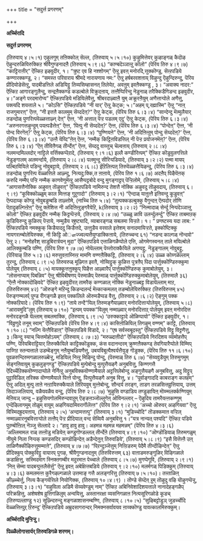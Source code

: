 +++
title = "सदुर्त्त प्रगरणम्"

+++


**अर्च्चिरादि**

**सदुर्त्त प्रगरणम्**

(तिरुवाय् ४।५।१) एऴुलगुम् तऩिक्कोल् सॆल्ल, (तिरुवाय् ५।५।१०)
कुऴुमित्तेवर् कुऴाङ्गळ् कैदॊऴ ऎऴुन्दरुळियिरुक्किऱ श्रीवैगुण्डनादऩै (तिरुवाय् ५।९।६) “काण्बदॆञ्ञाऩ्ऱु कॊलो” (पॆरिय तिरु ४।९।७) “काट्टिराऩीर्” ऎऩ्किऱ इऴवुदीर, १। “त्रुष्ट एव हि नश्शोगम्” ऎऩ्ऱु इवऩ् मनोरदि,त्तुक्कॊण्डु, सॆऩ्ऱपडिये कण्णारक्कण्डु, २। “समस्त परिवाराय श्रीमदे नारायणाय नम:” ऎऩ्ऱु हर्षबरवशऩाय् विऴुन्दु ऎऴुन्दिरुन्दु, पॆरिय प्रीदियोडेसॆऩ्ऱु, पादबीडत्तिले अडियिट्टु तिव्यसिम्हासनत् तिलेयेऱ, अवऩुम् इवऩैक्कण्डु , ३। “अवाक्य नादर:” ऎऩ्किऱ आगारङ्गुलैन्दु, सन्द्रऩैक्कण्ड कडल्बोले विक्रुदऩाय्, तऩ्ऩैप्पिरिन्दु नॆडुनाळ् तरैक्किडैगिडन्द इऴवुदीर, ४।”अङ्गे परदमारोप्य” ऎऩ्किऱपडिये मडियिलेवैत्तु, श्रीबरदाऴ्वाऩै युम् अक्रूरऩैयुम् अणैत्ताऱ्पोले अणैत्तु, पक्त्यदि शयत्ताले ५। “कोऽसि” ऎऩ्किऱपडिये “नी यार्’ ऎऩ्ऱु केट्क; ५।”अहम् प्,रह्मास्मि” ऎऩ्ऱु “नाऩ् राजगुमारऩ्” ऎऩ्ऩ, ”नी इत्तऩै कालमुम् सॆय्ददॆऩ्?” ऎऩ्ऱु केट्क, (पॆरिय तिरु ६।३।४) “सान्देन्दु मॆऩ्मुलैयार् तडन्दोळ् पुणरिऩ्पवॆळ्ळत्ताऴ्न् देऩ्” ऎऩ्ऩ, ‘नी अत्ताल् पॆऱ्ऱ पडलम् एदु’ ऎऩ्ऱु केट्क, (पॆरिय तिरु ६।३।४) “अरुनरगत्तऴुन्दुम् पयऩ्पडैत्तेऩ्” ऎऩ्ऩ, ‘पिऩ्पु नी सॆय्ददॆऩ्?’ ऎऩ्ऩ, (पॆरिय तिरु ६।३।४) “पोन्देऩ्” ऎऩ्ऩ, ‘नी पोन्द विरगॆऩ्?’ ऎऩ्ऱु केट्क, (पॆरिय तिरु ६।३।४) “पुण्णियऩे” ऎऩ्ऩ, ‘नी अदिऩिऩ्ऱुम् पोन्दु सॆय्ददॆऩ्?’ ऎऩ्ऩ, (पॆरिय तिरु ६।३।४) “उऩ्ऩै यॆय्दि”ऩेऩ् ऎऩ्ऩ, ‘नम्मैक् किट्टिऩविडत्तिल् नी पॆऱ्ऱ प्रयोजनमॆऩ्?’ ऎऩ्ऩ, (पॆरिय तिरु ६।३।४) “ऎऩ् तीविऩैगळ् तीर्न्देऩ्” ऎऩ्ऩ, सॆय्ददु वाय्त्तुच् चॆल्वऩाय् (तिरुवाय् २।८।४) नलमन्दमिल्लदोर् नाट्टिले वर्त्तिक्कप्पॆऱादे, (तिरुवाय् ९।१।६) इल्लै कण्डीरिऩ्पम्” ऎऩ्किऱ कॊडुवुलगत्तिले नॆडुङ्गालम् अलमर्न्दाये, (तिरुवाय् २।८।४) पलमुन्दु सीरिऱ्पडियादे, (तिरुवाय् ३।२।२) पऩ्मा मायप् पल्बिऱवियिले पडिन्दु नोवुबट्टाये, (तिरुवाय् २।६।८) ईऱिलिऩ्पत् तिरुवॆळ्ळत्तैयिऴन्दु, (पॆरिय तिरु ६।३।४) तडन्दोळ् पुणरिऩ्प वॆळ्ळत्तिले आऴ्न्दु, नित्यदु:क्कि,त ऩाऩाये, (पॆरिय तिरु १।६।७) अदऩैप् पिऴैयॆऩक् करुदि नम्मैप् पऱ्ऱि नम्मैक् काणवेणुमॆऩ्ऱु आसैप्पट्टबोदे वन्दु मुगङ्गाट्टप् पॆऱ्ऱिलोमे, (तिरुवाय् ५।८।४) “आगासत्तैनोक्कि अऴुवऩ् तॊऴुवऩ्” ऎऩ्किऱपडिये नामिरुन्द तेशत्तै नोक्कि अऴुवदु तॊऴुवदाय्, (तिरुवाय् ६।९।९) “कूविक्कॊळ्ळुम् काल मिऩ्ऩङ् गुऱुगादो” (तिरुवाय् ३।२।१) “ऎन्दाळ् याऩुऩ्ऩै इऩिवन्दु कूडुवऩ्” ऎऩ्पदाय्क् कॊण्डु नोवुबडुम्बडि ताऴ्त्तोमे, (नाच्चि तिरु ५।४) “तुऩ्पक्कडल्बुक्कु वैगुन्दऩ् ऎऩ्पदोर् तोणि पॆऱादुऴल्गिऩ्ऱेऩ्” ऎऩ्ऱु क्लेशित्त नी अदिऩिऩ्ऱुङ्गरैयेऱि, k(तिरुवाय् ३।२।२) “निऩ्मादाळ् सेर्न्दु निऱ्पदॆञ्ञाऩ्ऱु कॊलो” ऎऩ्किऱ इऴवुदीर नम्मैक् किट्टप्पॆऱ्ऱये, (तिरुवाय् २।४।७) “उळ्ळु ळावि उलर्न्दुलर्न्दु” ऎऩ्किऱ ताबमाऱक् कूडियिरुन्दु कुळिरप् पॆऱ्ऱाये, नम्मुडैय स्रुष्ट्यादि, व्याबारङ्गळ् सबलमा यिऱ्ऱते। १। ” प्रणष्टस्य यदा लाब: ” ऎऩ्किऱपडिये नमक्कुक् किडैयाददु किडैत्तदे, उऩ्ऩुडैय वरवाले इत्तेशम् सनादमायिऱ्ऱते, इक्कोष्टिक्कु नायगरत्म्बोलेयिरुक्क, नी किट्टि ओௗज्ज्वल्यत्तैयुण्डाक्किऩाये, (तिरुच्चन्द ६१) “नडन्द काल्गळ् नॊन्दवो” ऎऩ्ऱु २। “मनोहरैश् साडुबिरार्त्रयन् मुदा” ऎऩ्किऱपडिये एत्ताळिगळैप्पोले एत्ति, ओगमेगस्वनत् ताले मयिल्बोले आलिक्कुम्बडि पण्णि, (पॆरिय तिरु ९।७।७) नोयॆल्लाम् पॆय्त्तोराक्कैयिले अगप्पट्टु, नॆडुङ्गालम् नोवुबट्टु, (पॆरियाऴ् तिरु ५।३।६) मरुत्तुवऩाय्निऩ्ऱ मामणि वण्णऩैक्किट्टि, (तिरुवाय् २।६।४) उळ्ळ कोय्गळॆल्लाम् तुरन्दु, (तिरुवाय् ८।९।५) तिरुवरुळ् मूऴ्गिऩ इवऩै, नोय्विट्टुक् कुळित्त पुत्रऩैप् पिदा पार्त्तुक्कॊण्डिरुक्कुमा पोलेयुम् (तिरुवाय् ८।५) मायक्कूत्तऩुक्कुप् पिऴैत्त आऴ्वारैप् पार्त्तुक्कॊण्डिरुक् कुमाबोलेयुम्, ३। “लोसनाप्याम् पिबन्निव” ऎऩ्ऱु श्रीविबीषणप् पॆरुमाळैप् पॆरुमाळ् पार्त्तुक्कॊण्डिरुक्कुमाबोलेयुम्, (तिरुमालै ३६) “ऎऩ्ऩै नोक्कादॊऴिवदे” ऎऩ्किऱ इऴवुदीरत् तामरैक् कण्गळाल् नोक्कि नॆडुनाळ्बट्ट विडायॆल्लाम् माऱ, (तिरुविरुत्तम् ४२) “ऒरुङ्गे मऱिन्दु किडन्दलर्न्द मॆऩ्काऱ्कमलत् तडम्बोलेयिरुक्किऱ (तिरुविरुत्तम् ४५) पॆरुङ्गण्मलर्प् पुण्ड रीगङ्गळै इवऩ् पक्कलिले ऒरुमडैप्पड वैत्तु, (तिरुवाय् २।६।२) ऎङ्गुम् पक्क नोक्कऱियादे। (पॆरिय तिरु १।९) “ताये तन्दै”यिल् तिरुमङ्गैयाऴ्वार् मनोरदित्ताऱ्पोलेयुम्, (तिरुवाय् ५।८) “आरावमुदि”लुम् (तिरुवाय् ७।१०) “इऩ्पम् पयक्क”विलुम् नम्माऴ्वार् मनोरदित्ताऱ् पोलेयुम् इवऩ् मनोरदित्त मनोरदङ्गळै यॆल्लाम् सबलमाक्कि, (तिरुवाय् ६।९।५) ‘उरुक्काट्टादे ऒळिप्पायो” ऎऩ्किऱ इऴवुदीर, १। “विव्रुणुदे तनूम् स्वाम्” ऎऩ्किऱपडिये (पॆरिय तिरु ४।९।४) कासिऩॊळियिल् तिगऴुम् वण्णम्” काट्टि, (तिरुवाय् १।१०।८) “नल्गि यॆऩ्ऩैविडाऩ्” ऎऩ्किऱपडिये विडादे, २। “एष सर्वस्वबूदस्तु” ऎऩ्किऱपडिये विट्टु विट्टणैत्तु, ३।किन्दु स्याच् चित्तमोहोऽयम्” (तिरुवाय् ८।७।३) ”मरुळ्दाऩीदो” ऎऩ्किऱपडिये निरदिशय व्यामोहत्तैप् पण्णि, पॆरियबिराट्टियार् तिरुक्कैयिले काट्टिक्कॊडुक्क, कंस वदानन्दरम् क्रुष्णऩैक्कण्ड् तेवगियारैप्पोले विम्मिप् पाय्गिऱ स्तन्यत्ताले उडम्बॆङ्गुम् नऩैयुम्बडियणैत्तु, उबयविबूत्यैश्वर्यत्तैयुङ् गॊडुक्क, (पॆरिय तिरु ११।६।१०) पूवळरुन्दिरुमगळालरुळ्बॆऱ्ऱु, मडियिल् निऩ्ऱु मिऴिन्दु पोन्दु, (पॆरुमाळ् तिरु ६।७) ”सॆय्यवुडैयुम् तिरुमुगमुम् सॆङ्गऩिवायुम् कुऴलुङ्गण्डु” ऎऩ्किऱपडिये मुऩ्पेबोन्दु मुऩ्पुत्तैयऴगै अनुबवित्तु, किण्णगत्तै ऎदिर्च्चॆऱिक्कवॊण्णादाप्पोले नेर्निऩ्ऱु अनुबविक्कवॊण्णामैयाले अट्टत्तिलेबोन्दु अङ्गुत्तैयऴगै अनुबवित्तु, अदु विट्टुप् पूट्टाविडिल् तरिक्क वॊण्णामैयाले पिऩ्ऩे पोन्दु, पिऩ्पुत्तैयऴगै अनुब वित्तु, ४। ”पूर्वाङ्गाददि काबराङ्ग कलहम्” ऎऩ्ऱु अदिल् मुऩ्पु ताऩे नऩ्ऱायिरुक्कैयाले तिरियवुम् मुऩ्ऩेबोन्दु, सौन्दर्य तरङ्ग, ताडग तरळसित्तव्रुत्तियाय्, उत्तम् सिदाञ्जलियाय्, वळैयवळैय वन्दु, (पॆरिय तिरु २।८।७) ‘मुऴुसि वण्डाडिय तण्डुऴायिऩ् मॊय्म्मलर्क्कण्णियुम् मेऩियञ् जान्दु – इऴुसियगोलमिरुन्दवाऱुम् ऎङ्ङऩञ्जॊल्लुगेऩ् ओविनल्लार् – ऎऴुदिय तामरैयऩ्ऩकण्णुम् एन्दॆऴिलागमुम् तोळुम् वायुम् अऴगियदामिवरार्गॊलॆऩ्ऩ” (पॆरिय तिरु ९।२।१) ‘अच्चो ऒरुवर् अऴगियवा” ऎऩ्ऱु विस्मिदह्रुदयऩाय्, (तिरुवाय् २।५) ‘अन्दामत्तऩ्पु” (तिरुवाय् ३।१) “मुडिच्चोदि” तॊडक्कमाऩ वऱ्ऱिल् नम्माऴ्वारनुबवित्ताऱ्पोले तऩ्ऩैप् पॆऱ्ऱ प्रीदियाल् वन्द सॆव्वियै अनुबवित्तु १।”यत्र नान्यत् पश्यदि” ऎऩ्किऱ पडिये पुऱम्बॊऩ्ऱिल् नॆञ्जु सॆल्लादे २। “हावु हावु हावु। अहमन्न महमन्न महमन्नम्” (पॆरिय तिरु ४।३।६) ‘अल्लिमामल राळ् तऩ्ऩॊडु मडियेऩ् कण्डुगॊण्डल्लल् तीर्न्देऩे (तिरुवाय् ४।९।१०) “ऒण्डॊडियाळ् तिरुमगळुम् नीयुमे निला निऱ्पक् कण्डसदिर् कण्डॊऴिन्देऩ् अडैन्देऩुऩ् तिरुवडिये’, (तिरुवाय् ५।८।९) “इसै वित्तॆऩ्ऩै उऩ् ताळिणैक्कीऴिरुत्तुमम्माऩे”, (तिरुवाय् ४।७।७) “पिऱन्दुञ्जॆत्तुम् निऩ्ऱिडरुम् पेदैमै तीर्न्दॊऴिन्देऩ्” ऎऩ्ऱु प्रीदिक्कुप् पोक्कुविट्टु वायारप् पुगऴ, श्रीवैगुण्डनादऩुम् (तिरुविरुत्तम् ६३) वाऩाडमरुङ्गुळिर् विऴिगळाले कडाक्षित्तु, सस्मिदमाग स्निक्तगम्बीर मदुरमाऩ पेच्चाले (तिरुवाय् ८।५।७) मुगप्पेगूवि, (तिरुवाय् २।९।१) ‘निऩ् सॆम्मा पादबऱ्पुत्तलैसेर्त्तु” ऎऩ्ऱु इवऩ् अबेक्षित्तबडिये (तिरुवाय् ९।२।१०) मलर्मगळ् पिडिक्कुम् (तिरुवाय् ४।३।६) कमलमऩ्ऩ कुरैगऴल्गळाले उत्तमाङ् गत्तै अलङ्गरित्तु (तिरुवाय् ७।५।१०)। तऩ्ताळिऩ् कीऴ्च्चेर्त्तु, नित्य कैङ्गर्यत्तिले नियोगिक्क, (तिरुवाय् १०।४।९) । तॊण्डे सॆय्दॆऩ् ऱुम् तॊऴुदु वऴि यॊऴुगप्पॆऱ्ऱु, (तिरुवाय् ३।३।१) ”वऴुविला अडिमै सॆय्यवेण्डुम् नाम्” ऎऩ्किऱ अबिनिवेशादिशयत्ताले नानादेहङ्गळैप् परिक्रहित्तु, अशेषशेष व्रुत्तिगळिलुम् अन्वयित्तु, अस्तानरक्षा व्यसनिगळाऩ नित्यसूरिगळोडे कूडच् (तिरुप्पल्लाण्डु १२) सूऴ्न्दिरुन्दु मङ्गळाशासनम्बण्णि, (तिरुवाय् ८।१०।५) “सुऴिबट्टोडुञ् जुडर्च्चोदि वॆळ्ळत्तिऩ्पुऱ् ऱिरुन्दु’ ऎऩ्किऱपडिये अम्रुदसागरान्दर् निमक्नसर्वावयव ऩाय्क्कॊण्डु यावत्कालमिरुक्कुम्।

**अर्च्चिरादि मुऱ्ऱिऱ्ऱु।**

**पिळ्ळैलोगासार्यर् तिरुवडिगळे शरणम्।**

